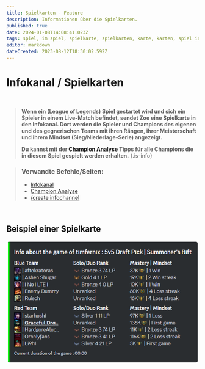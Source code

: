 ```yaml
---
title: Spielkarten - Feature
description: Informationen über die Spielkarten.
published: true
date: 2024-01-08T14:08:41.023Z
tags: spiel, im spiel, spielkarte, spielkarten, karte, karten, spiel info, aktuelles spiel
editor: markdown
dateCreated: 2023-08-12T18:30:02.592Z
---
```


# Infokanal / Spielkarten

<br>

>**Wenn ein (League of Legends) Spiel gestartet wird und sich ein Spieler in einem Live-Match befindet, sendet Zoe eine Spielkarte in den Infokanal. Dort werden die Spieler und Champions des eigenen und des gegnerischen Teams mit ihren Rängen, ihrer Meisterschaft und ihrem Mindset (Sieg/Niederlage-Serie) angezeigt.**
>
>**Du kannst mit der [Champion Analyse](/de/features/champion-analysis) Tipps für alle Champions die in diesem Spiel gespielt werden erhalten.**
>{.is-info}

>### Verwandte Befehle/Seiten:
>- [Infokanal](/en/features/infoChannel/)
>- [Champion Analyse](/en/features/champion-analysis)
>- [/create infochannel](/en/commands/create/infoChannel/)

<br>

## Beispiel einer Spielkarte

![](/en_/en_gamecard.png)